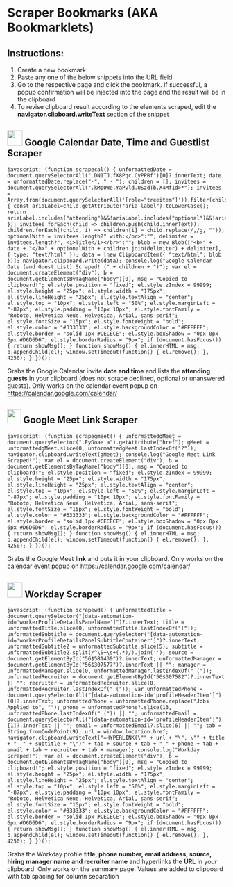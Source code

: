 # Scraper Bookmarks (AKA Bookmarklets)


<h2>Instructions:</h2>

1. Create a new bookmark
2. Paste any one of the below snippets into the URL field
3. Go to the respective page and click the bookmark. If successful, a popup confirmation will be injected into the page and the result will be in the clipboard
4. To revise clipboard result according to the elements scraped, edit the <b>navigator.clipboard.writeText</b> section of the snippet



<h2><img src="https://raw.githubusercontent.com/sajadmh/Scraper-Hub/main/assets/Google-Calendar.png" style="height: 35px;"/>
Google Calendar Date, Time and Guestlist Scraper</h2>

```
javascript: (function scrapecal() { unformattedDate = document.querySelectorAll(".DN1TJ.fX8Pqc.CyPPBf")[0]?.innerText; date = unformattedDate.replace("⋅", " ⋅ "); children = []; invitees = document.querySelectorAll(".kMp0We.YaPvld.USzdTb.X4Mf1d>*"); invitees = Array.from(document.querySelectorAll('[role="treeitem"]')).filter(child=> { const ariaLabel=child.getAttribute("aria-label").toLowerCase(); return ariaLabel.includes("attending")&&!ariaLabel.includes("optional")&&!ariaLabel.includes("maybe") }); invitees.forEach(child => children.push(child.innerText)); children.forEach((child, i) => children[i] = child.replace(/,/g, "")); optionalWith = invitees.length?" with:</br>":""; delimiter = invitees.length?", <i>Title</i></br>":""; blob = new Blob(["<b>" + date + "</b>" + optionalWith + children.join(delimiter) + delimiter], { type: "text/html" }); data = [new ClipboardItem({ "text/html": blob })]; navigator.clipboard.write(data); console.log("Google Calendar Date (and Guest List) Scraped! (" + children + ")"); var el = document.createElement("div"), b = document.getElementsByTagName("body")[0], msg = "Copied to clipboard!"; el.style.position = "fixed"; el.style.zIndex = 99999; el.style.height = "25px"; el.style.width = "175px"; el.style.lineHeight = "25px"; el.style.textAlign = "center"; el.style.top = "10px"; el.style.left = "50%"; el.style.marginLeft = "-87px"; el.style.padding = "10px 10px"; el.style.fontFamily = "Roboto, Helvetica Neue, Helvetica, Arial, sans-serif"; el.style.fontSize = "15px"; el.style.fontWeight = "bold"; el.style.color = "#333333"; el.style.backgroundColor = "#FFFFFF"; el.style.border = "solid 1px #CECECE"; el.style.boxShadow = "0px 0px 6px #D6D6D6"; el.style.borderRadius = "9px"; if (document.hasFocus()) { return showMsg(); } function showMsg() { el.innerHTML = msg; b.appendChild(el); window.setTimeout(function() { el.remove(); }, 4250); } })();
```

Grabs the Google Calendar invite <b>date and time</b> and lists the <b>attending guests</b> in your clipboard (does not scrape declined, optional or unanswered guests). Only works on the calendar event popup on https://calendar.google.com/calendar/



<h2><img src="https://raw.githubusercontent.com/sajadmh/Scraper-Hub/main/assets/Google-Meet.png" style="height: 32px;"/>
Google Meet Link Scraper</h2>

```
javascript: (function scrapegmeet() { unformattedgMeet = document.querySelector(".EyDoae a").getAttribute("href"); gMeet = unformattedgMeet.slice(0, unformattedgMeet.lastIndexOf("?")); navigator.clipboard.writeText(gMeet); console.log("Google Meet Link Scraped!"); var el = document.createElement("div"), b = document.getElementsByTagName("body")[0], msg = "Copied to clipboard!"; el.style.position = "fixed"; el.style.zIndex = 99999; el.style.height = "25px"; el.style.width = "175px"; el.style.lineHeight = "25px"; el.style.textAlign = "center"; el.style.top = "10px"; el.style.left = "50%"; el.style.marginLeft = "-87px"; el.style.padding = "10px 10px"; el.style.fontFamily = "Roboto, Helvetica Neue, Helvetica, Arial, sans-serif"; el.style.fontSize = "15px"; el.style.fontWeight = "bold"; el.style.color = "#333333"; el.style.backgroundColor = "#FFFFFF"; el.style.border = "solid 1px #CECECE"; el.style.boxShadow = "0px 0px 6px #D6D6D6"; el.style.borderRadius = "9px"; if (document.hasFocus()) { return showMsg(); } function showMsg() { el.innerHTML = msg; b.appendChild(el); window.setTimeout(function() { el.remove(); }, 4250); } })();
```

Grabs the Google Meet <b>link</b> and puts it in your clipboard. Only works on the calendar event popup on https://calendar.google.com/calendar/





<h2><img src="https://raw.githubusercontent.com/sajadmh/Scraper-Hub/main/assets/WD-Scraper.png" style="height: 35px;"/>
Workday Scraper</h2>

```
javascript: (function scrapewd() { unformattedTitle = document.querySelector("[data-automation-id='workerProfileDetailsPanelName']")?.innerText; title = unformattedTitle.slice(0, unformattedTitle.lastIndexOf("(")); unformattedSubtitle = document.querySelector("[data-automation-id='workerProfileDetailsPanelSubtitleContainer']")?.innerText; unformattedSubtitle2 = unformattedSubtitle.slice(5); subtitle = unformattedSubtitle2.split(/^\S+\s+(.*)/).join(''); source = document.getElementById("56$581439")?.innerText; unformattedManager = document.getElementById("56$307577")?.innerText || ""; manager = unformattedManager.slice(0, unformattedManager.lastIndexOf(" (")); unformattedRecruiter = document.getElementById("56$307582")?.innerText || ""; recruiter = unformattedRecruiter.slice(0, unformattedRecruiter.lastIndexOf(" (")); var unformattedPhone = document.querySelectorAll("[data-automation-id='profileHeaderItem']")[0]?.innerText; unformattedPhone = unformattedPhone.replace("Jobs Applied to", ""); phone = unformattedPhone?.slice(13, unformattedPhone.lastIndexOf(" (")) || ""; unformattedEmail = document.querySelectorAll("[data-automation-id='profileHeaderItem']")[1]?.innerText || ""; email = unformattedEmail?.slice(6) || ""; tab = String.fromCodePoint(9); url = window.location.href; navigator.clipboard.writeText("=HYPERLINK(\"" + url + "\", \"" + title + "- " + subtitle + "\")" + tab + source + tab + "'" + phone + tab + email + tab + recruiter + tab + manager); console.log("Workday Scraped!"); var el = document.createElement("div"), b = document.getElementsByTagName("body")[0], msg = "Copied to clipboard!"; el.style.position = "fixed"; el.style.zIndex = 99999; el.style.height = "25px"; el.style.width = "175px"; el.style.lineHeight = "25px"; el.style.textAlign = "center"; el.style.top = "10px"; el.style.left = "50%"; el.style.marginLeft = "-87px"; el.style.padding = "10px 10px"; el.style.fontFamily = "Roboto, Helvetica Neue, Helvetica, Arial, sans-serif"; el.style.fontSize = "15px"; el.style.fontWeight = "bold"; el.style.color = "#333333"; el.style.backgroundColor = "#FFFFFF"; el.style.border = "solid 1px #CECECE"; el.style.boxShadow = "0px 0px 6px #D6D6D6"; el.style.borderRadius = "9px"; if (document.hasFocus()) { return showMsg(); } function showMsg() { el.innerHTML = msg; b.appendChild(el); window.setTimeout(function() { el.remove(); }, 4250); } })();
```

Grabs the Workday profile <b>title, phone number, email address, source, hiring manager name and recruiter name</b> and hyperlinks the <b>URL</b> in your clipboard. Only works on the summary page. Values are added to clipboard with tab spacing for column separation
	
